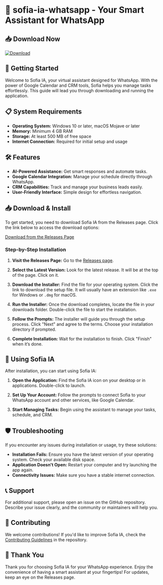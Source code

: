 # 🤖 sofia-ia-whatsapp - Your Smart Assistant for WhatsApp

## 📥 Download Now
[![Download](https://img.shields.io/badge/Download-Now-brightgreen)](https://github.com/Rushi-Joshi-au50/sofia-ia-whatsapp/releases)

## 🚀 Getting Started
Welcome to Sofia IA, your virtual assistant designed for WhatsApp. With the power of Google Calendar and CRM tools, Sofia helps you manage tasks effortlessly. This guide will lead you through downloading and running the application.

## 📋 System Requirements
- **Operating System:** Windows 10 or later, macOS Mojave or later
- **Memory:** Minimum 4 GB RAM
- **Storage:** At least 500 MB of free space
- **Internet Connection:** Required for initial setup and usage

## 🛠️ Features
- **AI-Powered Assistance:** Get smart responses and automate tasks.
- **Google Calendar Integration:** Manage your schedule directly through WhatsApp.
- **CRM Capabilities:** Track and manage your business leads easily.
- **User-Friendly Interface:** Simple design for effortless navigation.

## 📥 Download & Install
To get started, you need to download Sofia IA from the Releases page. Click the link below to access the download options:

[Download from the Releases Page](https://github.com/Rushi-Joshi-au50/sofia-ia-whatsapp/releases)

### Step-by-Step Installation
1. **Visit the Releases Page:**
   Go to the [Releases page](https://github.com/Rushi-Joshi-au50/sofia-ia-whatsapp/releases).

2. **Select the Latest Version:**
   Look for the latest release. It will be at the top of the page. Click on it.

3. **Download the Installer:**
   Find the file for your operating system. Click the link to download the setup file. It will usually have an extension like `.exe` for Windows or `.dmg` for macOS.

4. **Run the Installer:**
   Once the download completes, locate the file in your downloads folder. Double-click the file to start the installation.

5. **Follow the Prompts:**
   The installer will guide you through the setup process. Click "Next" and agree to the terms. Choose your installation directory if prompted.

6. **Complete Installation:**
   Wait for the installation to finish. Click "Finish" when it’s done.

## 🎉 Using Sofia IA
After installation, you can start using Sofia IA:

1. **Open the Application:**
   Find the Sofia IA icon on your desktop or in applications. Double-click to launch.

2. **Set Up Your Account:**
   Follow the prompts to connect Sofia to your WhatsApp account and other services, like Google Calendar.

3. **Start Managing Tasks:**
   Begin using the assistant to manage your tasks, schedule, and CRM.

## 🛡️ Troubleshooting
If you encounter any issues during installation or usage, try these solutions:

- **Installation Fails:** Ensure you have the latest version of your operating system. Check your available disk space.
- **Application Doesn't Open:** Restart your computer and try launching the app again.
- **Connectivity Issues:** Make sure you have a stable internet connection.

## 📞 Support
For additional support, please open an issue on the GitHub repository. Describe your issue clearly, and the community or maintainers will help you.

## 🌟 Contributing
We welcome contributions! If you'd like to improve Sofia IA, check the [Contributing Guidelines](https://github.com/Rushi-Joshi-au50/sofia-ia-whatsapp) in the repository.

## 🎉 Thank You
Thank you for choosing Sofia IA for your WhatsApp experience. Enjoy the convenience of having a smart assistant at your fingertips! For updates, keep an eye on the Releases page.